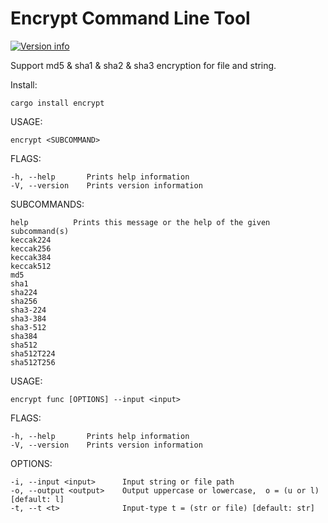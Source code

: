 # Encrypt Command Line Tool

[![Version info](https://img.shields.io/crates/v/encrypt.svg)](https://crates.io/crates/encrypt)

Support md5 & sha1 & sha2 & sha3 encryption for file and string.

Install:

    cargo install encrypt

USAGE:

    encrypt <SUBCOMMAND>

FLAGS:

    -h, --help       Prints help information
    -V, --version    Prints version information

SUBCOMMANDS:

    help          Prints this message or the help of the given subcommand(s)
    keccak224     
    keccak256     
    keccak384     
    keccak512     
    md5           
    sha1          
    sha224        
    sha256        
    sha3-224      
    sha3-384      
    sha3-512      
    sha384        
    sha512        
    sha512T224    
    sha512T256    


USAGE:

    encrypt func [OPTIONS] --input <input>

FLAGS:

    -h, --help       Prints help information
    -V, --version    Prints version information

OPTIONS:

    -i, --input <input>      Input string or file path
    -o, --output <output>    Output uppercase or lowercase,  o = (u or l) [default: l]
    -t, --t <t>              Input-type t = (str or file) [default: str]
